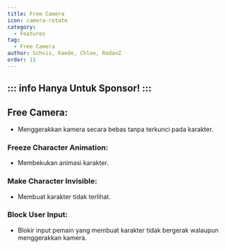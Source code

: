 ```yaml
---
title: Free Camera
icon: camera-rotate
category:
  - Features
tag:
  - Free Camera
author: Schvis, Kaede, Chloe, RodanZ
order: 11
---
```

::: info Hanya Untuk Sponsor!
:::
---
## Free Camera:
- Menggerakkan kamera secara bebas tanpa terkunci pada karakter.
### Freeze Character Animation:
- Membekukan animasi karakter.
### Make Character Invisible:
- Membuat karakter tidak terlihat.
### Block User Input:
- Blokir input pemain yang membuat karakter tidak bergerak walaupun menggerakkan kamera.